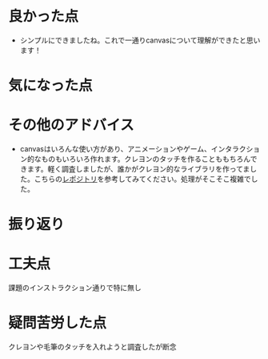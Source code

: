 # 良かった点
- シンプルにできましたね。これで一通りcanvasについて理解ができたと思います！

# 気になった点


# その他のアドバイス
- canvasはいろんな使い方があり、アニメーションやゲーム、インタラクション的なものもいろいろ作れます。クレヨンのタッチを作ることももちろんできます。軽く調査しましたが、誰かがクレヨン的なライブラリを作ってました。こちらの[レポジトリ](https://github.com/mapmeld/Crayon-Canvas)を参考してみてください。処理がそこそこ複雑でした。

# 振り返り


# 工夫点
課題のインストラクション通りで特に無し

# 疑問苦労した点
クレヨンや毛筆のタッチを入れようと調査したが断念